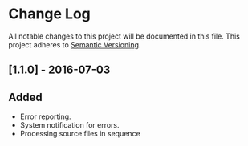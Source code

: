 # Change Log
All notable changes to this project will be documented in this file.
This project adheres to [Semantic Versioning](http://semver.org/).


## [1.1.0] - 2016-07-03
## Added
- Error reporting.
- System notification for errors.
- Processing source files in sequence

